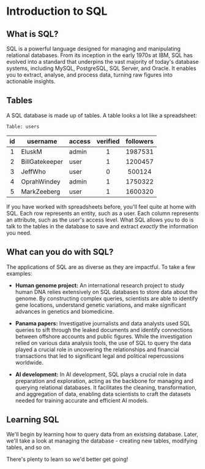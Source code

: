# Introduction to SQL

## What is SQL?

SQL is a powerful language designed for managing and manipulating relational
databases. From its inception in the early 1970s at IBM, SQL has evolved into a
standard that underpins the vast majority of today's database systems, including
MySQL, PostgreSQL, SQL Server, and Oracle. It enables you to extract, analyse,
and process data, turning raw figures into actionable insights.

## Tables

A SQL database is made up of tables. A table looks a lot like a spreadsheet:

`Table: users`

| id  | username       | access | verified | followers |
| :-: | -------------- | ------ | :------: | :-------: |
|  1  | EluskM         | admin  |    1     |  1987531  |
|  2  | BillGatekeeper | user   |    1     |  1200457  |
|  3  | JeffWho        | user   |    0     |  500124   |
|  4  | OprahWindey    | admin  |    1     |  1750322  |
|  5  | MarkZeeberg    | user   |    1     |  1600320  |

If you have worked with spreadsheets before, you'll feel quite at home with SQL.
Each row represents an entity, such as a user. Each column represents an
attribute, such as the user's access level. What SQL allows you to do is talk to
the tables in the database to save and extract _exactly_ the information you
need.

## What can you do with SQL?

The applications of SQL are as diverse as they are impactful. To take a few
examples:

- **Human genome project:** An international research project to study human DNA
  relies extensively on SQL databases to store data about the genome. By
  constructing complex queries, scientists are able to identify gene locations,
  understand genetic variations, and make significant advances in genetics and
  biomedicine.

- **Panama papers:** Investigative journalists and data analysts used SQL
  queries to sift through the leaked documents and identify connections between
  offshore accounts and public figures. While the investigation relied on
  various data analysis tools, the use of SQL to query the data played a crucial
  role in uncovering the relationships and financial transactions that led to
  significant legal and political repercussions worldwide.

- **AI development:** In AI development, SQL plays a crucial role in data
  preparation and exploration, acting as the backbone for managing and querying
  relational databases. It facilitates the cleaning, transformation, and
  aggregation of data, enabling data scientists to craft the datasets needed for
  training accurate and efficient AI models.

## Learning SQL

We'll begin by learning how to query data from an existsing database. Later,
we'll take a look at managing the database - creating new tables, modifying
tables, and so on.

There's plenty to learn so we'd better get going!
